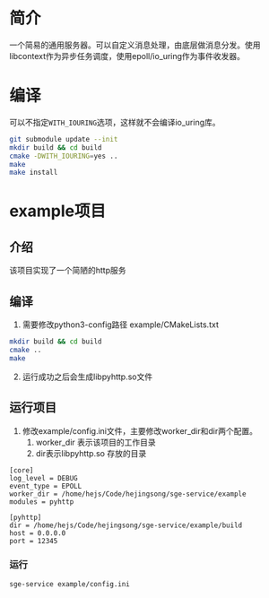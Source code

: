 # 简介
一个简易的通用服务器。可以自定义消息处理，由底层做消息分发。使用libcontext作为异步任务调度，使用epoll/io_uring作为事件收发器。

# 编译
可以不指定`WITH_IOURING`选项，这样就不会编译io_uring库。
```bash
git submodule update --init
mkdir build && cd build
cmake -DWITH_IOURING=yes ..
make
make install
```
# example项目
## 介绍
该项目实现了一个简陋的http服务
## 编译
1. 需要修改python3-config路径 example/CMakeLists.txt
```bash
mkdir build && cd build
cmake ..
make
```
2. 运行成功之后会生成libpyhttp.so文件
## 运行项目
1. 修改example/config.ini文件，主要修改worker_dir和dir两个配置。
    1. worker_dir 表示该项目的工作目录
    2. dir表示libpyhttp.so 存放的目录
```
[core]
log_level = DEBUG
event_type = EPOLL
worker_dir = /home/hejs/Code/hejingsong/sge-service/example
modules = pyhttp

[pyhttp]
dir = /home/hejs/Code/hejingsong/sge-service/example/build
host = 0.0.0.0
port = 12345
```

### 运行
```bash
sge-service example/config.ini
```
